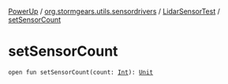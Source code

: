 [PowerUp](../../index.md) / [org.stormgears.utils.sensordrivers](../index.md) / [LidarSensorTest](index.md) / [setSensorCount](./set-sensor-count.md)

# setSensorCount

`open fun setSensorCount(count: `[`Int`](https://kotlinlang.org/api/latest/jvm/stdlib/kotlin/-int/index.html)`): `[`Unit`](https://kotlinlang.org/api/latest/jvm/stdlib/kotlin/-unit/index.html)